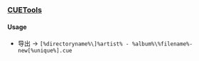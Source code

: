 ### [CUETools](https://cue.tools/wiki/Main_Page)

#### Usage

- 导出 → `[%directoryname%\]%artist% - %album%\%filename%-new[%unique%].cue`